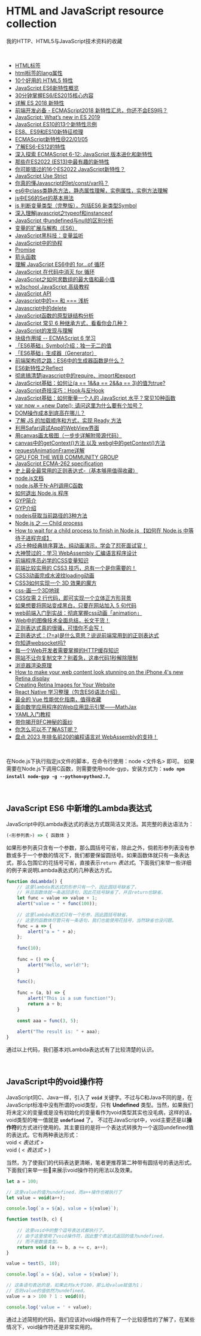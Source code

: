 # HTML and JavaScript resource collection
我的HTTP、HTML5与JavaScript技术资料的收藏

<br />

- [HTML标签](http://www.w3school.com.cn/tags/tag_html.asp)
- [html标签的lang属性](https://blog.csdn.net/zx442008375/article/details/120037513)
- [10个好用的 HTML5 特性](https://www.toutiao.com/i6881415639852909063/)
- [JavaScript ES6新特性概览](http://www.cnblogs.com/Wayou/p/es6_new_features.html)
- [30分钟掌握ES6/ES2015核心内容](https://www.toutiao.com/a6707856897069810184)
- [详解 ES 2018 新特性](https://www.toutiao.com/i6720746123973100040)
- [前端开发必备 - ECMAScript2018 新特性汇总，你还不会ES9吗？](https://www.toutiao.com/a6733186476349063684/)
- [JavaScript: What’s new in ES 2019](https://blog.tildeloop.com/posts/javascript-what’s-new-in-es2019)
- [JavaScript ES10的13个新特性示例](https://www.toutiao.com/a6739397212779840004)
- [ES8、ES9和ES10新特征梳理](https://www.toutiao.com/i6675510537394061835/)
- [ECMAScript新特性@22/01/05](https://www.toutiao.com/i7049702380073697831/)
- [了解ES6-ES12的特性](https://www.toutiao.com/article/7082897184454083072/)
- [深入探索 ECMAScript 6-12: JavaScript 版本进化和新特性](https://www.toutiao.com/article/7192374521221874191/)
- [那些在ES2022 (ES13)中最有趣的新特性](https://www.toutiao.com/article/7113442764116984354/)
- [你可能错过的16个ES2022 JavaScript新特性？](https://www.toutiao.com/article/7174644158962123319/)
- [JavaScript Use Strict](https://www.w3school.com.cn/js/js_strict.asp)
- [你真的懂Javascript的let/const/var吗？](https://www.toutiao.com/i6507397358723006989/)
- [es6中class类静态方法，静态属性理解，实例属性，实例方法理解](https://blog.csdn.net/qdmoment/article/details/82496685)
- [js中ES6的Set的基本用法](https://www.cnblogs.com/wjcoding/p/11690886.html)
- [js 判断变量类型（完整版），包括ES6 新类型Symbol](https://blog.csdn.net/Altaba/article/details/80405944)
- [深入理解javascript之typeof和instanceof](https://blog.csdn.net/mevicky/article/details/50353881)
- [JavaScript 中undefined与null的区别分析](https://www.toutiao.com/a6717529568934101517)
- [变量的扩展与解构（ES6）](https://www.toutiao.com/i6721498381803323907/)
- [JavaScript黑科技：变量监听](https://www.toutiao.com/article/7221438143889932803/)
- [JavaScript中的协程](https://zhuanlan.zhihu.com/p/148462034)
- [Promise](https://developer.mozilla.org/zh-CN/docs/Web/JavaScript/Reference/Global_Objects/Promise)
- [箭头函数](https://developer.mozilla.org/zh-CN/docs/Web/JavaScript/Reference/Functions/Arrow_functions)
- [理解 JavaScript ES6中的 for…of 循环](http://blog.csdn.net/jasonzds/article/details/78366625?locationNum=6&fps=1)
- [JavaScript 在代码中消灭 for 循环](https://www.toutiao.com/i6718992291366699528/)
- [JavaScript之如何求数组的最大值和最小值](https://www.toutiao.com/a6724951771917058568)
- [w3school JavaScript 高级教程](http://www.w3school.com.cn/js/index_pro.asp)
- [JavaScript API](http://www.javascripture.com)
- [Javascript中的== 和 === 浅析](http://blog.csdn.net/csdnMrY/article/details/78342326)
- [Javascript中的delete](https://www.cnblogs.com/tylerdonet/p/4890939.html)
- [JavaScript函数的原型链结构分析](https://www.toutiao.com/i6554161958382207501)
- [JavaScript 常见 6 种继承方式，看看你会几种？](https://www.toutiao.com/a6710409815899767299)
- [JavaScript的发现与理解](https://www.jianshu.com/p/8cb0f25bc746)
- [块级作用域 -- ECMAScript 6 学习](http://blog.csdn.net/bifjhh_sk/article/details/79340444)
- [「ES6基础」Symbol介绍：独一无二的值](https://www.toutiao.com/a6732269850283999748/)
- [「ES6基础」生成器（Generator）](https://www.toutiao.com/a6712984431553937934/)
- [前端架构师之路：ES6中的生成器函数是什么？](https://www.toutiao.com/i6998887328270025247/)
- [ES6新特性之Reflect](https://www.toutiao.com/a6726748044210995715)
- [彻底搞清楚javascript中的require、import和export](https://www.toutiao.com/a6687574679806280195)
- [JavaScript基础：如何让(a == 1&&a == 2&&a == 3)的值为true?](https://www.toutiao.com/i6695747520343048712)
- [JavaScript奇技淫巧：Hook与反Hook](https://www.toutiao.com/article/7224735616750338571/)
- [JavaScript基础：如何衡量一个人的 JavaScript 水平？常见10种函数](https://www.toutiao.com/i6696293991266124302)
- [var now = +new Date(); 请问这里为什么要有个加号？](https://www.toutiao.com/a6719280828267889155)
- [DOM操作成本到底高在哪儿？](https://segmentfault.com/a/1190000014070240)
- [了解 JS 的加载顺序和方式，实现 Ready 方法](https://ichochy.com/posts/20200807/)
- [利用Safari调试App的WebView界面](http://blog.csdn.net/u010046748/article/details/52981074)
- [用canvas画太极图（一步步详解附带源代码）](https://www.toutiao.com/a6871618353572610563/)
- [canvas中的getContext()方法 以及 webgl中的getContext()方法](https://cloud.tencent.com/developer/article/1383924)
- [requestAnimationFrame详解](https://www.jianshu.com/p/fa5512dfb4f5)
- [GPU FOR THE WEB COMMUNITY GROUP](https://www.w3.org/community/gpu/)
- [JavaScript ECMA-262 specification](http://www.ecma-international.org/publications/standards/Ecma-262.htm)
- [史上最全最常用的正则表达式-（基本够用值得收藏）](https://blog.csdn.net/prophet_007/article/details/25616385)
- [node.js文档](https://nodejs.org/dist/latest-v8.x/docs/api/)
- [node.js基于N-API调用C函数](http://cnodejs.org/topic/59f32ddd1b399c2f3ff9f613)
- [如何退出 Node.js 程序](http://dev.nodejs.cn/learn/how-to-exit-from-a-nodejs-program)
- [GYP简介](http://www.360doc.com/content/13/0527/10/2036337_288482205.shtml)
- [GYP介绍](https://blog.csdn.net/xiaoshixiu/article/details/94359960)
- [nodejs获取当前路径的3种方法](https://www.jianshu.com/p/b7d5fcbdfe9c)
- [Node.js 之 — Child process](https://blog.csdn.net/weixin_49067499/article/details/107738869)
- [How to wait for a child process to finish in Node.js 【如何在 Node.js 中等待子进程完成】](https://www.likecs.com/ask-8327171.html)
- [JS十种经典排序算法，纯动画演示，学会了怼死面试官！](https://www.toutiao.com/i6631361236942455303)
- [大神赞过的：学习 WebAssembly 汇编语言程序设计](https://www.toutiao.com/i7070045207714218537/)
- [前端程序员必学的CSS变量知识](https://www.toutiao.com/a6671488828957524493)
- [前端比较实用的 CSS3 技巧，总有一个是你需要的！](https://www.toutiao.com/a6671475180818137614)
- [CSS3动画完成水波纹loading动画](https://www.toutiao.com/i6725189279980503564/)
- [CSS3如何实现一个 3D 效果的魔方](https://www.toutiao.com/a6868451637766128132/)
- [css-画一个3D地球](https://www.toutiao.com/a6873389856504939015/)
- [CSS仅需 2 行代码，即可实现一个立体正方形背景](https://www.toutiao.com/w/1731681657187343/)
- [如果想要将网站变成黑白，只要在网站加入 5 句代码](https://www.toutiao.com/w/1751193090343940/)
- [web前端入门到实战：彻底掌握css动画「animation」](https://www.toutiao.com/a6753231741239951875/)
- [Web中的图像技术全面总结，长文干货！](https://www.toutiao.com/a6815574734546141700/)
- [正则表达式真的很骚，可惜你不会写！](https://www.toutiao.com/a6678604392393867787)
- [正则表达式：(?=a)是什么意思？说说前端常用到的正则表达式](https://www.toutiao.com/i6696132898023539207)
- [你知道websocket吗?](https://www.toutiao.com/a6678838791072907789)
- [每一个Web开发者需要掌握的HTTP缓存知识](https://www.toutiao.com/a6680079212524601864/)
- [网站不让你复制文字？别着急，这串代码1秒解除限制](https://www.toutiao.com/a6703815823682699787)
- [浏览器渲染原理](https://www.jianshu.com/p/76bb929eae01)
- [How to make your web content look stunning on the iPhone 4's new Retina display](https://ar.al/3331/)
- [Creating Retina Images for Your Website](https://www.kylejlarson.com/blog/creating-retina-images-for-your-website/)
- [React Native 学习整理（包含ES6语法介绍）](https://www.kancloud.cn/guif_zhang/rn/451962)
- [最全的 Vue 性能优化指南，值得收藏](https://www.toutiao.com/a6763818600655487501/)
- [面向数学应用程序的Web应用显示引擎——MathJax](https://www.toutiao.com/a6751722358014214660/)
- [YAML入门教程](https://www.toutiao.com/i6779834342379094536/)
- [带你揭开BFC神秘的面纱](https://www.toutiao.com/a6852210308405002766/)
- [你怎么可以不了解AST呢？](https://www.toutiao.com/i6984697232280781319/)
- [盘点 2023 年排名前20的编程语言对 WebAssembly的支持！](https://www.toutiao.com/article/7215927610491027968/)

<br />

在Node.js下执行指定js文件的脚本，在命令行使用：node <文件名> 即可。
如果需要在Node.js下调用C函数，则需要使用node-gyp，安装方式为：**`sudo npm install node-gyp -g --python=python2.7`**。

<br />

## JavaScript ES6 中新增的Lambda表达式

JavaScript中的Lambda表达式的表达方式既简洁又灵活。其完整的表达语法为：
```javascript
(<形参列表>) => { 函数体 }
```
如果形参列表只含有一个参数，那么圆括号可省，除此之外，倘若形参列表没有参数或多于一个参数的情况下，我们都要保留圆括号。如果函数体就只有一条表达式，那么包围它的花括号可省，直接表示`return` *表达式*。下面我们来举一些详细的例子来说明Lambda表达式的几种表达方式。
```javascript
function doLambda() {
    // 这里lambda表达式的形参只有一个，因此圆括号缺省了，
    // 并且函数体就一条返回语句，因此花括号缺省了，并且return也缺省。
    let func = value => value + 1;
    alert("value = " + func(100));
    
    // 这里lambda表达式只有一个形参，因此圆括号缺省，
    // 这里的函数体尽管只有一条语句，我们也能使用花括号，当然缺省也没问题。
    func = a => {
        alert("a = " + a);
    };
    
    func(10);
    
    func = () => {
        alert("Hello, world!");
    }
    
    func();
    
    func = (a, b) => {
        alert("This is a sum function!");
        return a + b;
    }
    
    const aaa = func(3, 5);
    
    alert("The result is: " + aaa);
}
```

通过以上代码，我们基本对Lambda表达式有了比较清楚的认识。

<br />

## JavaScript中的void操作符

JavaScript同C、Java一样，引入了 **`void`** 关键字。不过与C和Java不同的是，在JavaScript标准中没有所谓的void类型，只有 **Undefined** 类型。当然，如果我们将未定义的变量或是没有初始化的变量看作为void类型其实也没毛病，这样的话，void类型的唯一值就是 **`undefined`** 了。
不过在JavaScript中，void主要还是以**操作符**的方式进行使用的。其主要目的是将一个表达式转换为一个返回undefined值的表达式。它有两种表达形式：    
void  < *表达式* >    
void ( < *表达式* > )

当然，为了使我们的代码表达更清晰，笔者更推荐第二种带有圆括号的表达形式。
下面我们来举一些🌰来展示void操作符的用法以及效果。
```javascript
let a = 100;

// 这里value的值为undefined，而a++操作也被执行了
let value = void(a++);

console.log(`a = ${a}, value = ${value}`);

function test(b, c) {
    
    // 这里void中的整个逗号表达式都执行了。
    // 由于这里使用了void操作符，因此整个表达式返回的值为undefined，
    // 而不是数值类型。
    return void (a += b, a += c, a++);
}

value = test(5, 10);

console.log(`a = ${a}, value = ${value}`);

// 这条语句表达的是，如果此时a大于100，那么给value赋值为1；
// 否则value的值依然为undefined。
value = a > 100 ? 1 : void(0);

console.log('value = ' + value);
```

通过上述简短的代码，我们应该对void操作符有了一个比较感性的了解了，在某些情况下，void操作符还是非常实用的。

